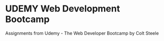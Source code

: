 # UDEMY Web Development Bootcamp
Assignments from Udemy - The Web Developer Bootcamp by Colt Steele
